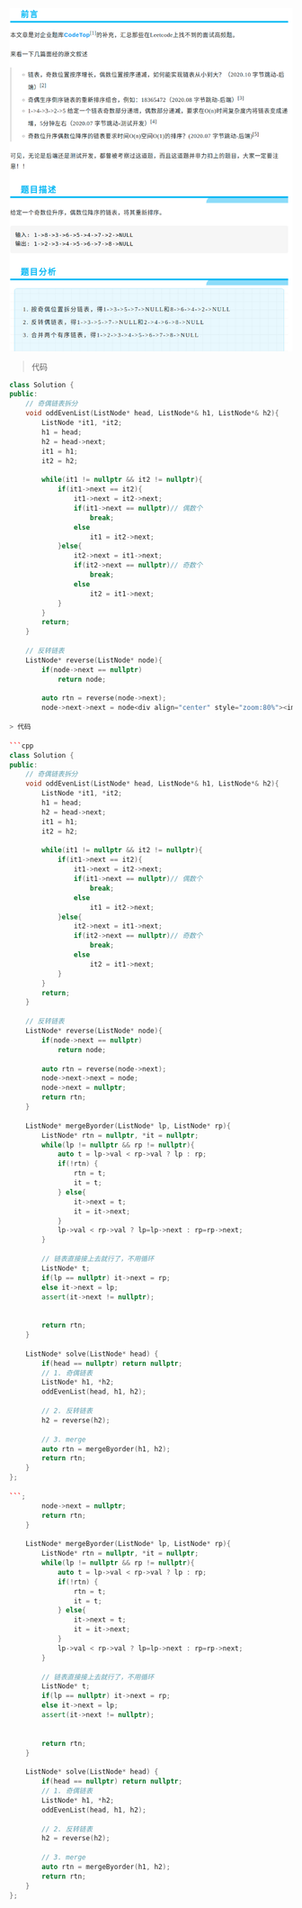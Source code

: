 <div align="center" style="zoom:80%"><img src="./pic/1.png"></div>

> 代码

```cpp
class Solution {
public:
    // 奇偶链表拆分
    void oddEvenList(ListNode* head, ListNode*& h1, ListNode*& h2){
        ListNode *it1, *it2;
        h1 = head;
        h2 = head->next;
        it1 = h1;
        it2 = h2;

        while(it1 != nullptr && it2 != nullptr){
            if(it1->next == it2){
                it1->next = it2->next;
                if(it1->next == nullptr)// 偶数个
                    break;
                else
                    it1 = it2->next;
            }else{
                it2->next = it1->next;
                if(it2->next == nullptr)// 奇数个
                    break;
                else
                    it2 = it1->next;
            }
        }
        return;
    }

    // 反转链表
    ListNode* reverse(ListNode* node){
        if(node->next == nullptr)
            return node;

        auto rtn = reverse(node->next);
        node->next->next = node<div align="center" style="zoom:80%"><img src="./pic/1.png"></div>

> 代码

```cpp
class Solution {
public:
    // 奇偶链表拆分
    void oddEvenList(ListNode* head, ListNode*& h1, ListNode*& h2){
        ListNode *it1, *it2;
        h1 = head;
        h2 = head->next;
        it1 = h1;
        it2 = h2;

        while(it1 != nullptr && it2 != nullptr){
            if(it1->next == it2){
                it1->next = it2->next;
                if(it1->next == nullptr)// 偶数个
                    break;
                else
                    it1 = it2->next;
            }else{
                it2->next = it1->next;
                if(it2->next == nullptr)// 奇数个
                    break;
                else
                    it2 = it1->next;
            }
        }
        return;
    }

    // 反转链表
    ListNode* reverse(ListNode* node){
        if(node->next == nullptr)
            return node;

        auto rtn = reverse(node->next);
        node->next->next = node;
        node->next = nullptr;
        return rtn;
    }

    ListNode* mergeByorder(ListNode* lp, ListNode* rp){
        ListNode* rtn = nullptr, *it = nullptr;
        while(lp != nullptr && rp != nullptr){
            auto t = lp->val < rp->val ? lp : rp;
            if(!rtn) {
                rtn = t;
                it = t;
            } else{
                it->next = t;
                it = it->next;
            }
            lp->val < rp->val ? lp=lp->next : rp=rp->next;
        }

        // 链表直接接上去就行了，不用循环
        ListNode* t;
        if(lp == nullptr) it->next = rp;
        else it->next = lp;
        assert(it->next != nullptr);


        return rtn;
    }

    ListNode* solve(ListNode* head) {
        if(head == nullptr) return nullptr;
        // 1. 奇偶链表
        ListNode* h1, *h2;
        oddEvenList(head, h1, h2);

        // 2. 反转链表
        h2 = reverse(h2);

        // 3. merge
        auto rtn = mergeByorder(h1, h2);
        return rtn;
    }
};

```;
        node->next = nullptr;
        return rtn;
    }

    ListNode* mergeByorder(ListNode* lp, ListNode* rp){
        ListNode* rtn = nullptr, *it = nullptr;
        while(lp != nullptr && rp != nullptr){
            auto t = lp->val < rp->val ? lp : rp;
            if(!rtn) {
                rtn = t;
                it = t;
            } else{
                it->next = t;
                it = it->next;
            }
            lp->val < rp->val ? lp=lp->next : rp=rp->next;
        }

        // 链表直接接上去就行了，不用循环
        ListNode* t;
        if(lp == nullptr) it->next = rp;
        else it->next = lp;
        assert(it->next != nullptr);


        return rtn;
    }

    ListNode* solve(ListNode* head) {
        if(head == nullptr) return nullptr;
        // 1. 奇偶链表
        ListNode* h1, *h2;
        oddEvenList(head, h1, h2);

        // 2. 反转链表
        h2 = reverse(h2);

        // 3. merge
        auto rtn = mergeByorder(h1, h2);
        return rtn;
    }
};

```